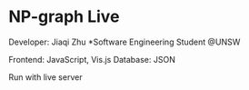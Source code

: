 # NP-graph Live 
Developer: Jiaqi Zhu *Software Engineering Student @UNSW

Frontend: JavaScript, Vis.js
Database: JSON

Run with live server
